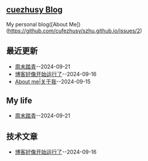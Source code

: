 ## [cuezhusy Blog](https://szhu.github.io/)
My personal blog([About Me])(https://github.com/cufezhusy/szhu.github.io/issues/2)

## 最近更新
- [周末踏青](https://github.com/cufezhusy/cufezhusy.github.io/issues/4)--2024-09-21
- [博客好像开始运行了](https://github.com/cufezhusy/cufezhusy.github.io/issues/3)--2024-09-16
- [About me|关于我](https://github.com/cufezhusy/cufezhusy.github.io/issues/2)--2024-09-15
## My life
- [周末踏青](https://github.com/cufezhusy/cufezhusy.github.io/issues/4)--2024-09-21
## 技术文章
- [博客好像开始运行了](https://github.com/cufezhusy/cufezhusy.github.io/issues/3)--2024-09-16
